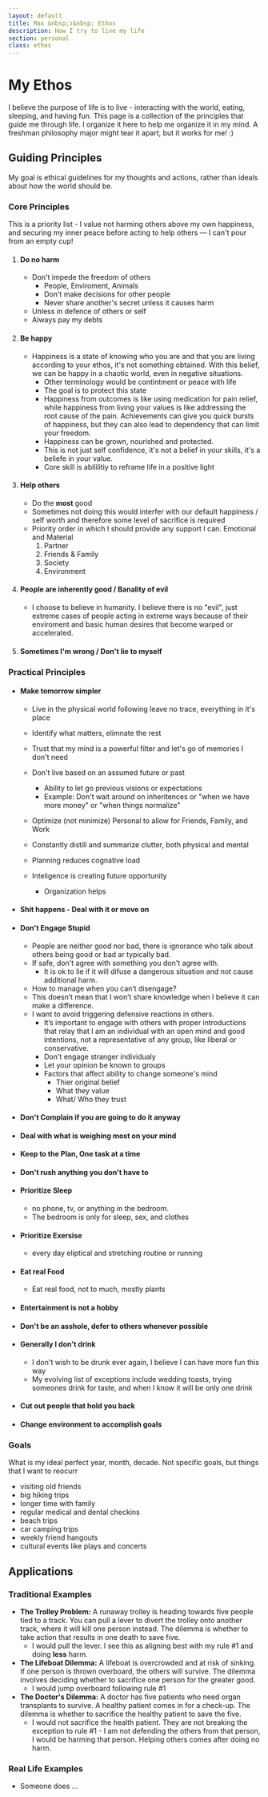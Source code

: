 ```yaml
---
layout: default
title: Max &nbsp;❭&nbsp; Ethos
description: How I try to live my life
section: personal
class: ethos
---
```


<div class="article" markdown="1">

# My Ethos
I believe the purpose of life is to live - interacting with the world, eating, sleeping, and having fun. This page is a collection of the principles that guide me through life. I organize it here to help me organize it in my mind. A freshman philosophy major might tear it apart, but it works for me! :)

## Guiding Principles
My goal is ethical guidelines for my thoughts and actions, rather than ideals about how the world should be.

### Core Principles
This is a priority list - I value not harming others above my own happiness, and securing my inner peace before acting to help others — I can't pour from an empty cup!
1. #### Do no harm
    * Don't impede the freedom of others
        * People, Enviroment, Animals
        * Don't make decisions for other people
        * Never share another's secret unless it causes harm
    * Unless in defence of others or self
    * Always pay my debts
2. #### Be happy
    * Happiness is a state of knowing who you are and that you are living according to your ethos, it's not something obtained. With this belief, we can be happy in a chaotic world, even in negative situations.
        * Other terminology would be contintment or peace with life
        * The goal is to protect this state
        * Happiness from outcomes is like using medication for pain relief, while happiness from living your values is like addressing the root cause of the pain. Achievements can give you quick bursts of happiness, but they can also lead to dependency that can limit your freedom.
        * Happiness can be grown, nourished and protected. 
        * This is not just self confidence, it's not a belief in your skills, it's a beliefe in your value.
        * Core skill is abililitiy to reframe life in a positive light
3. #### Help others
    * Do the **most** good
    * Sometimes not doing this would interfer with our default happiness / self worth and therefore some level of sacrifice is required
    * Priority order in which I should provide any support I can. Emotional and Material
        1. Partner
        2. Friends & Family
        3. Society
        4. Environment
4. #### People are inherently good / Banality of evil
    * I choose to believe in humanity. I believe there is no "evil", just extreme cases of people acting in extreme ways because of their enviroment and basic human desires that become warped or accelerated.
5. #### Sometimes I'm wrong / Don't lie to myself

### Practical Principles
* #### Make tomorrow simpler
    * Live in the physical world following leave no trace, everything in it's place 
    * Identify what matters, elimnate the rest
    * Trust that my mind is a powerful filter and let's go of memories I don't need
    * Don't live based on an assumed future or past
        * Ability to let go previous visions or expectations
        * Example: Don't wait around on inheritences or "when we have more money" or "when things normalize"

    * Optimize (not minimize) Personal to allow for Friends, Family, and Work
    * Constantly distill and summarize clutter, both physical and mental
    * Planning reduces cognative load
    * Inteligence is creating future opportunity
        * Organization helps
* #### Shit happens - Deal with it or move on
* #### Don't Engage Stupid
    * People are neither good nor bad, there is ignorance who talk about others being good or bad ar typically bad.
    * If safe, don't agree with something you don't agree with.
        * It is ok to lie if it will difuse a dangerous situation and not cause additional harm.
    * How to manage when you can’t disengage?
    * This doesn’t mean that I won’t share knowledge when I believe it can make a difference. 
    * I want to avoid triggering defensive reactions in others.
	    * It’s important to engage with others with proper introductions that relay that I am an individual with an open mind and good intentions, not a representative of any group, like liberal or conservative.
        * Don't engage stranger individualy
        * Let your opinion be known to groups
        * Factors that affect ability to change someone's mind
            * Thier original belief
            * What they value
            * What/ Who they trust
* #### Don't Complain if you are going to do it anyway
* #### Deal with what is weighing most on your mind
* #### Keep to the Plan, One task at a time
* #### Don't rush anything you don't have to
* #### Prioritize Sleep
    * no phone, tv, or anything in the bedroom.
    * The bedroom is only for sleep, sex, and clothes
* #### Prioritize Exersise
    * every day eliptical and stretching routine or running
* #### Eat real Food
    * Eat real food, not to much, mostly plants
* #### Entertainment is not a hobby
* #### Don't be an asshole, defer to others whenever possible
* #### Generally I don't drink
    * I don't wish to be drunk ever again, I believe I can have more fun this way
    * My evolving list of exceptions include wedding toasts, trying someones drink for taste, and when I know it will be only one drink
* #### Cut out people that hold you back
* #### Change environment to accomplish goals

### Goals
What is my ideal perfect year, month, decade. Not specific goals, but things that I want to reocurr 
* visiting old friends
* big hiking trips
* longer time with family
* regular medical and dental checkins
* beach trips
* car camping trips
* weekly friend hangouts
* cultural events like plays and concerts

## Applications
### Traditional Examples
* **The Trolley Problem:** A runaway trolley is heading towards five people tied to a track. You can pull a lever to divert the trolley onto another track, where it will kill one person instead. The dilemma is whether to take action that results in one death to save five.
    * I would pull the lever. I see this as aligning best with my rule #1 and doing **less** harm.
* **The Lifeboat Dilemma:** A lifeboat is overcrowded and at risk of sinking. If one person is thrown overboard, the others will survive. The dilemma involves deciding whether to sacrifice one person for the greater good.
    * I would jump overboard following rule #1
* **The Doctor's Dilemma:** A doctor has five patients who need organ transplants to survive. A healthy patient comes in for a check-up. The dilemma is whether to sacrifice the healthy patient to save the five.
    * I would not sacrifice the health patient. They are not breaking the exception to rule #1 - I am not defending the others from that person, I would be harming that person. Helping others comes after doing no harm.

### Real Life Examples
* Someone does ...
</div>
